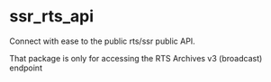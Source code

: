 # ssr_rts_api

Connect with ease to the public rts/ssr public API.  

That package is only for accessing the RTS Archives v3 (broadcast) endpoint

